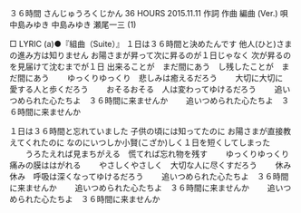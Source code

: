 ３６時間
さんじゅうろくじかん
36 HOURS
2015.11.11
作詞  作曲  編曲 (Ver.)   唄
中島みゆき   中島みゆき   瀬尾一三 (1)
 
□ LYRIC (a)●『組曲（Suite）』
１日は３６時間と決めたんです
他人(ひと)さまの進み方は知りません
お陽さまが昇って次に昇るのが１日じゃなく
次が昇るのを見届けて沈むまでが１日
出来ることが　まだ間にあう　し残したことが　まだ間にあう
　　ゆっくりゆっくり　悲しみは癒えるだろう
　　大切に大切に　愛する人と歩くだろう
　　おそるおそる　人は変わってゆけるだろう
　　追いつめられた心たちよ　３６時間に来ませんか
　　追いつめられた心たちよ　３６時間に来ませんか

１日は３６時間と忘れていました
子供の頃には知ってたのに
お陽さまが直接教えてくれたのに
なのにいつしか小賢(こざか)しく１日を短くしてしまった
　　うろたえれば見まちがえる　慌てれば忘れ物を残す
　　ゆっくりゆっくり　痛みの膜ははがれる
　　やさしくやさしく　大切な人に尽くすだろう
　　休み休み　呼吸は深くなってゆけるだろう
　　追いつめられた心たちよ　３６時間に来ませんか
　　追いつめられた心たちよ　３６時間に来ませんか
　　追いつめられた心たちよ　３６時間に来ませんか